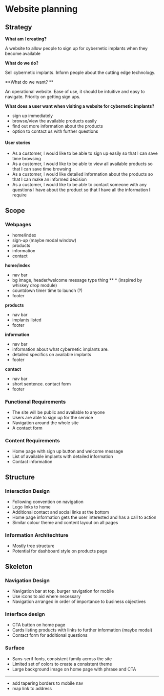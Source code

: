 # Website planning

## Strategy
**What am I creating?**

A website to allow people to sign up for cybernetic implants when they become available

**What do we do?**

Sell cybernetic implants. Inform people about the cutting edge technology.

**What do we want? **

An operational website. Ease of use, it should be intuitive and easy to navigate. Priority on getting sign ups.
    
**What does a user want when visiting a website for cybernetic implants?**

* sign up immediately
* browse/view the available products easily
* find out more information about the products
* option to contact us with further questions

#### User stories

* As a customer, I would like to be able to sign up easily so that I can save time browsing
* As a customer, I would like to be able to view all available products so that I can save time browsing
* As a customer, I would like detailed information about the products so that I can make an informed decision
* As a customer, I would like to be able to contact someone with any questions I have about the product so that I have all the information I require


## Scope

### Webpages

* home/index
* sign-up (maybe modal window)
* products
* information
* contact


**home/index**

* nav bar
* bg image, header/welcome message type thing ** * (inspired by whiskey drop module)
* countdown timer time to launch (?)
* footer 

**products**

* nav bar
* implants listed
* footer

**information**

* nav bar
* information about what cybernetic implants are.
* detailed specifics on available implants    
* footer

**contact**

* nav bar
* short sentence. contact form
* footer

### Functional Requirements

* The site will be public and available to anyone
* Users are able to sign up for the service
* Navigation around the whole site
* A contact form

### Content Requirements

* Home page with sign up button and welcome message
* List of available implants with detailed information
* Contact information


## Structure

### Interaction Design

* Following convention on navigation
* Logo links to home
* Additional contact and social links at the bottom
* Home page information gets the user interested and has a call to action
* Similar colour theme and content layout on all pages

### Information Architechture

* Mostly tree structure
* Potential for dashboard style on products page

## Skeleton

### Navigation Design

* Navigation bar at top, burger navigation for mobile
* Use icons to aid where necessary
* Navigation arranged in order of importance to business objectives

### Interface design

* CTA button on home page
* Cards listing products with links to further information (maybe modal)
* Contact form for additional questions

### Surface

* Sans-serif fonts, consistent family across the site
* Limited set of colors to create a consistent theme
* Large background image on home page with phrase and CTA


--------------------------

<!-- To do -->


<!-- extra stuff -->
- add tapering borders to mobile nav
- map link to address